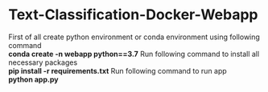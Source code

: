 # Text-Classification-Docker-Webapp
First of all create python environment or conda environment using following command </br>
                 **conda create -n webapp python==3.7**
Run following command to install all necessary packages </br>
                 **pip install -r requirements.txt**
Run following command to run app </br>
                 **python app.py**
